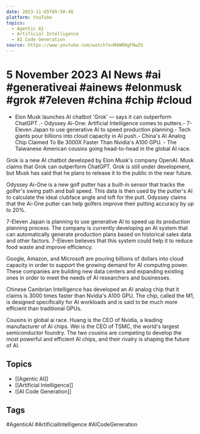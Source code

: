 ```yaml
---
date: 2023-11-05T09:50:48
platform: YouTube
topics:
  - Agentic AI
  - Artificial Intelligence
  - AI Code Generation
source: https://www.youtube.com/watch?v=M4WRNgFNwZU
---
```

# 5 November 2023 AI News #ai #generativeai #ainews #elonmusk #grok #7eleven #china #chip #cloud

-  Elon Musk launches AI chatbot 'Grok’ — says it can outperform ChatGPT .- Odyssey Ai-One: Artificial Intelligence comes to putters.- 7-Eleven Japan to use generative AI to speed production planning.- Tech giants pour billions into cloud capacity in AI push.- China's AI Analog Chip Claimed To Be 3000X Faster Than Nvidia's A100 GPU. - The Taiwanese American cousins going head-to-head in the global AI race.

Grok is a new AI chatbot developed by Elon Musk's company OpenAI. Musk claims that Grok can outperform ChatGPT. Grok is still under development, but Musk has said that he plans to release it to the public in the near future.

Odyssey Ai-One is a new golf putter has a built-in sensor that tracks the golfer's swing path and ball speed. This data is then used by the putter's AI to calculate the ideal clubface angle and loft for the putt. Odyssey claims that the Ai-One putter can help golfers improve their putting accuracy by up to 20%.

7-Eleven Japan is planning to use generative AI to speed up its production planning process. The company is currently developing an AI system that can automatically generate production plans based on historical sales data and other factors. 7-Eleven believes that this system could help it to reduce food waste and improve efficiency.

Google, Amazon, and Microsoft are pouring billions of dollars into cloud capacity in order to support the growing demand for AI computing power. These companies are building new data centers and expanding existing ones in order to meet the needs of AI researchers and businesses. 

Chinese Cambrian Intelligence has developed an AI analog chip that it claims is 3000 times faster than Nvidia's A100 GPU. The chip, called the M1, is designed specifically for AI workloads and is said to be much more efficient than traditional GPUs.

Cousins in global ai race. Huang is the CEO of Nvidia, a leading manufacturer of AI chips. Wei is the CEO of TSMC, the world's largest semiconductor foundry. The two cousins are competing to develop the most powerful and efficient AI chips, and their rivalry is shaping the future of AI.

## Topics
- [[Agentic AI]]
- [[Artificial Intelligence]]
- [[AI Code Generation]]

## Tags
#AgenticAI #ArtificialIntelligence #AICodeGeneration
